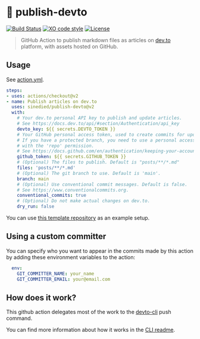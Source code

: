 # :postbox: publish-devto

[![Build Status](https://github.com/sinedied/publish-devto/workflows/build/badge.svg)](https://github.com/sinedied/publish-devto/actions)
[![XO code style](https://img.shields.io/badge/code_style-XO-5ed9c7.svg)](https://github.com/sindresorhus/xo)
[![License](https://img.shields.io/badge/license-MIT-blue.svg)](LICENSE)

> GitHub Action to publish markdown files as articles on [dev.to](https://dev.to) platform, with assets hosted on GitHub.

## Usage

See [action.yml](action.yml).

```yaml
steps:
- uses: actions/checkout@v2
- name: Publish articles on dev.to
  uses: sinedied/publish-devto@v2
  with:
    # Your dev.to personal API key to publish and update articles.
    # See https://docs.dev.to/api/#section/Authentication/api_key
    devto_key: ${{ secrets.DEVTO_TOKEN }}
    # Your GitHub personal access token, used to create commits for updated files.
    # If you have a protected branch, you need to use a personal access token
    # with the 'repo' permission.
    # See https://docs.github.com/en/authentication/keeping-your-account-and-data-secure/creating-a-personal-access-token
    github_token: ${{ secrets.GITHUB_TOKEN }}
    # (Optional) The files to publish. Default is "posts/**/*.md"
    files: 'posts/**/*.md'
    # (Optional) The git branch to use. Default is 'main'.
    branch: main
    # (Optional) Use conventional commit messages. Default is false.
    # See https://www.conventionalcommits.org. 
    conventional_commits: true
    # (Optional) Do not make actual changes on dev.to.
    dry_run: false
```

You can use [this template repository](https://github.com/sinedied/devto-github-template) as an example setup.

## Using a custom committer

You can specify who you want to appear in the commits made by this action by adding these environment variables to the action:

```yaml
  env:
    GIT_COMMITTER_NAME: your_name
    GIT_COMMITTER_EMAIL: your@email.com
````

## How does it work?

This github action delegates most of the work to the [devto-cli](https://github.com/sinedied/devto-cli) push command.

You can find more information about how it works in the [CLI readme](https://github.com/sinedied/devto-cli).
